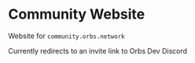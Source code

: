 # Community Website

Website for `community.orbs.network`

Currently redirects to an invite link to Orbs Dev Discord

